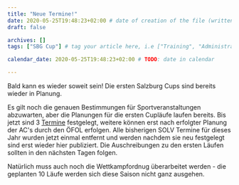 ```yaml
---
title: "Neue Termine!"
date: 2020-05-25T19:48:23+02:00 # date of creation of the file (written)
draft: false

archives: []
tags: ["SBG Cup"] # tag your article here, i.e ["Training", "Administratives"]

calendar_date: 2020-05-25T19:48:23+02:00 # TODO: date in calendar

---
```


Bald kann es wieder soweit sein! Die ersten Salzburg Cups sind bereits wieder in Planung.

<!--more-->

Es gilt noch die genauen Bestimmungen für Sportveranstaltungen abzuwarten, aber die Planungen für die ersten Cupläufe laufen bereits. Bis jetzt sind 3 [Termine](/termine) festgelegt, weitere können erst nach erfolgter Planung der AC's durch den ÖFOL erfolgen. Alle bisherigen SOLV Termine für dieses Jahr wurden jetzt einmal entfernt und werden nachdem sie neu festgelegt sind erst wieder hier publiziert. Die Auschreibungen zu den ersten Läufen sollten in den nächsten Tagen folgen.

Natürlich muss auch noch die Wettkampfordnug überarbeitet werden - die geplanten 10 Läufe werden sich diese Saison nicht ganz ausgehen.